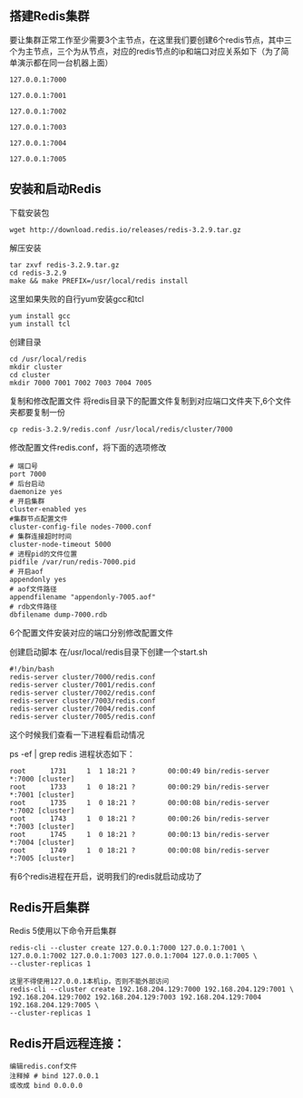 ## 搭建Redis集群

要让集群正常工作至少需要3个主节点，在这里我们要创建6个redis节点，其中三个为主节点，三个为从节点，对应的redis节点的ip和端口对应关系如下（为了简单演示都在同一台机器上面）
```
127.0.0.1:7000

127.0.0.1:7001

127.0.0.1:7002

127.0.0.1:7003

127.0.0.1:7004

127.0.0.1:7005
```

安装和启动Redis
----

下载安装包
```
wget http://download.redis.io/releases/redis-3.2.9.tar.gz
```
解压安装

```
tar zxvf redis-3.2.9.tar.gz
cd redis-3.2.9
make && make PREFIX=/usr/local/redis install
```
这里如果失败的自行yum安装gcc和tcl

```
yum install gcc
yum install tcl
```

创建目录
```
cd /usr/local/redis
mkdir cluster
cd cluster
mkdir 7000 7001 7002 7003 7004 7005
```

复制和修改配置文件
将redis目录下的配置文件复制到对应端口文件夹下,6个文件夹都要复制一份
```
cp redis-3.2.9/redis.conf /usr/local/redis/cluster/7000
```

修改配置文件redis.conf，将下面的选项修改

```
# 端口号
port 7000
# 后台启动
daemonize yes
# 开启集群
cluster-enabled yes
#集群节点配置文件
cluster-config-file nodes-7000.conf
# 集群连接超时时间
cluster-node-timeout 5000
# 进程pid的文件位置
pidfile /var/run/redis-7000.pid
# 开启aof
appendonly yes
# aof文件路径
appendfilename "appendonly-7005.aof"
# rdb文件路径
dbfilename dump-7000.rdb
```
6个配置文件安装对应的端口分别修改配置文件


创建启动脚本
在/usr/local/redis目录下创建一个start.sh

```
#!/bin/bash
redis-server cluster/7000/redis.conf
redis-server cluster/7001/redis.conf
redis-server cluster/7002/redis.conf
redis-server cluster/7003/redis.conf
redis-server cluster/7004/redis.conf
redis-server cluster/7005/redis.conf
```
这个时候我们查看一下进程看启动情况

ps -ef | grep redis
进程状态如下：

```
root      1731     1  1 18:21 ?        00:00:49 bin/redis-server *:7000 [cluster]       
root      1733     1  0 18:21 ?        00:00:29 bin/redis-server *:7001 [cluster]       
root      1735     1  0 18:21 ?        00:00:08 bin/redis-server *:7002 [cluster]       
root      1743     1  0 18:21 ?        00:00:26 bin/redis-server *:7003 [cluster]       
root      1745     1  0 18:21 ?        00:00:13 bin/redis-server *:7004 [cluster]       
root      1749     1  0 18:21 ?        00:00:08 bin/redis-server *:7005 [cluster]
```
有6个redis进程在开启，说明我们的redis就启动成功了


Redis开启集群
----

Redis 5使用以下命令开启集群
```
redis-cli --cluster create 127.0.0.1:7000 127.0.0.1:7001 \
127.0.0.1:7002 127.0.0.1:7003 127.0.0.1:7004 127.0.0.1:7005 \
--cluster-replicas 1

这里不得使用127.0.0.1本机ip，否则不能外部访问
redis-cli --cluster create 192.168.204.129:7000 192.168.204.129:7001 \
192.168.204.129:7002 192.168.204.129:7003 192.168.204.129:7004 192.168.204.129:7005 \
--cluster-replicas 1
```

Redis开启远程连接：
---
```aidl
编辑redis.conf文件
注释掉 # bind 127.0.0.1
或改成 bind 0.0.0.0
```


